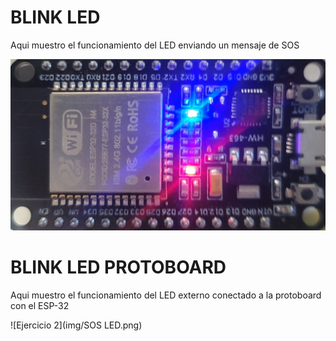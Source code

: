 # BLINK LED

Aqui muestro el funcionamiento del LED enviando un mensaje de SOS

![Ejercicio 1](img/SOS-ESP32.png)

# BLINK LED PROTOBOARD

Aqui muestro el funcionamiento del LED externo conectado a la protoboard con el ESP-32 

![Ejercicio 2](img/SOS LED.png)
